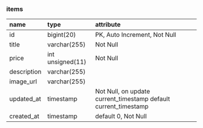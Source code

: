 ### items 
name|type|attribute
:---|:---|:---
id|bigint(20)|PK, Auto Increment, Not Null
title|varchar(255)|Not Null
price|int unsigned(11)|Not Null
description|varchar(255)| 
image_url|varchar(255)| 
updated_at | timestamp |Not Null, on update current_timestamp default current_timestamp
created_at|timestamp|default 0, Not Null

